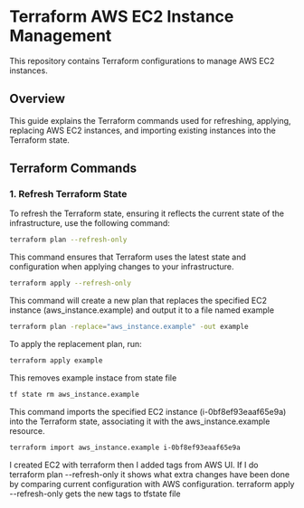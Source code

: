# Terraform AWS EC2 Instance Management

This repository contains Terraform configurations to manage AWS EC2 instances.

## Overview

This guide explains the Terraform commands used for refreshing, applying, replacing AWS EC2 instances, and importing existing instances into the Terraform state.

## Terraform Commands

### 1. Refresh Terraform State

To refresh the Terraform state, ensuring it reflects the current state of the infrastructure, use the following command:

```bash
terraform plan --refresh-only
```

This command ensures that Terraform uses the latest state and configuration when applying changes to your infrastructure.

```bash
terraform apply --refresh-only
```

This command will create a new plan that replaces the specified EC2 instance (aws_instance.example) and output it to a file named example

```bash
terraform plan -replace="aws_instance.example" -out example
```

To apply the replacement plan, run:

```bash
terraform apply example
```

This removes example instace from state file

```bash
tf state rm aws_instance.example
```

This command imports the specified EC2 instance (i-0bf8ef93eaaf65e9a) into the Terraform state, associating it with the aws_instance.example resource.

```bash
terraform import aws_instance.example i-0bf8ef93eaaf65e9a
```

I created EC2 with terraform then I added tags from AWS UI. If I do terraform plan --refresh-only
it shows what extra changes have been done by comparing current configuration with AWS configuration. terraform apply --refresh-only gets the new tags to tfstate file
